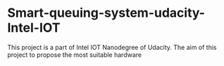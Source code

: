# Smart-queuing-system-udacity-Intel-IOT
This project is a part of Intel IOT Nanodegree of Udacity. The aim of this project to propose the most suitable hardware
